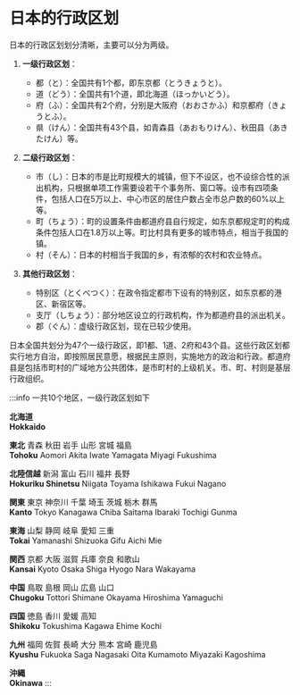# 日本的行政区划

日本的行政区划划分清晰，主要可以分为两级。

1. **一级行政区划**：
   - 都（と）：全国共有1个都，即东京都（とうきょうと）。
   - 道（どう）：全国共有1个道，即北海道（ほっかいどう）。
   - 府（ふ）：全国共有2个府，分别是大阪府（おおさかふ）和京都府（きょうとふ）。
   - 県（けん）：全国共有43个县，如青森县（あおもりけん）、秋田县（あきたけん）等。

2. **二级行政区划**：
   - 市（し）：日本的市是比町规模大的城镇，但下不设区，也不设综合性的派出机构，只根据单项工作需要设若干个事务所、窗口等。设市有四项条件，包括人口在5万以上、中心市区的居住户数占全市总户数的60%以上等。
   - 町（ちょう）：町的设置条件由都道府县自行规定，如东京都规定町的构成条件包括人口在1.8万以上等。町比村具有更多的城市特点，相当于我国的镇。
   - 村（そん）：日本的村相当于我国的乡，有浓郁的农村和农业特点。

3. **其他行政区划**：
   - 特别区（とくべつく）：在政令指定都市下设有的特别区，如东京都的港区、新宿区等。
   - 支厅（しちょう）：部分地区设立的行政机构，作为都道府县的派出机关。
   - 郡（ぐん）：虚级行政区划，现在已较少使用。

日本全国共划分为47个一级行政区，即1都、1道、2府和43个县。这些行政区划都实行地方自治，即按照居民意愿，根据民主原则，实施地方的政治和行政。都道府县是包括市町村的广域地方公共团体，是市町村的上级机关。市、町、村则是基层行政组织。

:::info 一共10个地区，一级行政区划如下

**北海道**  
**Hokkaido**

**東北**
青森
秋田
岩手
山形
宮城
福島  
**Tohoku**
Aomori
Akita
Iwate
Yamagata
Miyagi
Fukushima

**北陸信越**
新潟
富山
石川
福井
長野  
**Hokuriku Shinetsu**
Niigata
Toyama
Ishikawa
Fukui
Nagano

**関東**
東京
神奈川
千葉
埼玉
茨城
栃木
群馬  
**Kanto**
Tokyo
Kanagawa
Chiba
Saitama
Ibaraki
Tochigi
Gunma

**東海**
山梨
静岡
岐阜
愛知
三重  
**Tokai**
Yamanashi
Shizuoka
Gifu
Aichi
Mie

**関西**
京都
大阪
滋賀
兵庫
奈良
和歌山  
**Kansai**
Kyoto
Osaka
Shiga
Hyogo
Nara
Wakayama

**中国**
鳥取
島根
岡山
広島
山口  
**Chugoku**
Tottori
Shimane
Okayama
Hiroshima
Yamaguchi

**四国**
徳島
香川
愛媛
高知  
**Shikoku**
Tokushima
Kagawa
Ehime
Kochi

**九州**
福岡
佐賀
長崎
大分
熊本
宮崎
鹿児島  
**Kyushu**
Fukuoka
Saga
Nagasaki
Oita
Kumamoto
Miyazaki
Kagoshima

**沖縄**  
**Okinawa**
:::
